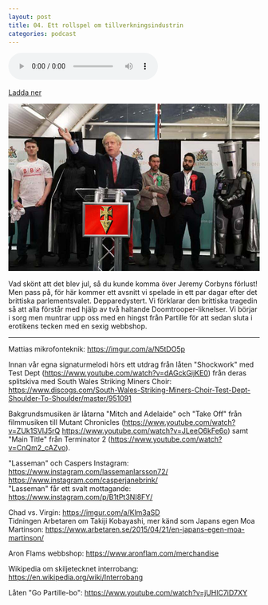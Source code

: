 ```yaml
---
layout: post
title: 04. Ett rollspel om tillverkningsindustrin
categories: podcast
---
```


<audio controls="controls">
  Vad skönt att det blev jul, så du kunde komma över Jeremy Corbyns förlust! Men pass på, för här kommer ett avsnitt vi spelade in ett par dagar efter det brittiska parlementsvalet. Depparedystert. Vi förklarar den brittiska tragedin så att alla förstår med hjälp av två haltande Doomtrooper-liknelser. Vi börjar i sorg men muntrar upp oss med en hingst från Partille för att sedan sluta i erotikens tecken med en sexig webbshop.
  <source type="audio/mp3" src="/b/04%20-%20Bron%20%C3%B6ver%20R%C3%A4ttvik%20-%20Ett%20rollspel%20om%20tillverkningsindustrin.mp3"></source>
</audio>

[Ladda ner](/b/04%20-%20Bron%20%C3%B6ver%20R%C3%A4ttvik%20-%20Ett%20rollspel%20om%20tillverkningsindustrin.mp3)

![Kardinal Alexander Boris de Pfeffel Johnson](/images/posts/04.png "Kardinal Alexander Boris de Pfeffel Johnson")

Vad skönt att det blev jul, så du kunde komma över Jeremy Corbyns förlust! Men pass på, för här kommer ett avsnitt vi spelade in ett par dagar efter det brittiska parlementsvalet. Depparedystert. Vi förklarar den brittiska tragedin så att alla förstår med hjälp av två haltande Doomtrooper-liknelser. Vi börjar i sorg men muntrar upp oss med en hingst från Partille för att sedan sluta i erotikens tecken med en sexig webbshop.

---

Mattias mikrofonteknik: <https://imgur.com/a/N5tDO5p>

Innan vår egna signaturmelodi hörs ett utdrag från låten "Shockwork" med Test Dept (<https://www.youtube.com/watch?v=dAGckGijKE0>) från deras splitskiva med South Wales Striking Miners Choir: <https://www.discogs.com/South-Wales-Striking-Miners-Choir-Test-Dept-Shoulder-To-Shoulder/master/951091>

Bakgrundsmusiken är låtarna "Mitch and Adelaide" och "Take Off" från filmmusiken till Mutant Chronicles (<https://www.youtube.com/watch?v=ZUk1SVlJ5rQ> <https://www.youtube.com/watch?v=JLeeO6kFe6o>) samt "Main Title" från Terminator 2 (<https://www.youtube.com/watch?v=CnQm2_cAZvo>).

"Lasseman" och Caspers Instagram: <https://www.instagram.com/lassemanlarsson72/> <https://www.instagram.com/casperjanebrink/>  
"Lasseman" får ett svalt mottagande: <https://www.instagram.com/p/B1tPt3NI8FY/>

Chad vs. Virgin: <https://imgur.com/a/Klm3aSD>  
Tidningen Arbetaren om Takiji Kobayashi, mer känd som Japans egen Moa Martinson: <https://www.arbetaren.se/2015/04/21/en-japans-egen-moa-martinson/>

Aron Flams webbshop: <https://www.aronflam.com/merchandise>

Wikipedia om skiljetecknet interrobang: <https://en.wikipedia.org/wiki/Interrobang>

Låten "Go Partille-bo": <https://www.youtube.com/watch?v=jUHlC7iD7XY>
